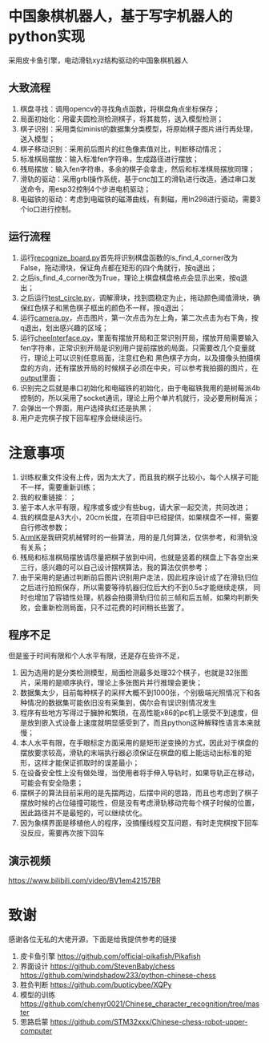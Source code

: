 # 中国象棋机器人，基于写字机器人的python实现

采用皮卡鱼引擎，电动滑轨xyz结构驱动的中国象棋机器人

## 大致流程
1. 棋盘寻找：调用opencv的寻找角点函数，将棋盘角点坐标保存；
2. 局面初始化：用霍夫圆检测检测棋子，将其裁剪，送入模型检测；
3. 棋子识别：采用类似minist的数据集分类模型，将原始棋子图片进行再处理，送入模型；
4. 棋子移动识别：采用前后图片的红色像素值对比，判断移动情况；
5. 标准棋局摆放：输入标准fen字符串，生成路径进行摆放；
6. 残局摆放：输入fen字符串，多余的棋子会拿走，然后和标准棋局摆放同理；
7. 滑轨的驱动：采用grbl操作系统，基于cnc加工的滑轨进行改造，通过串口发送命令，用esp32控制4个步进电机驱动；
8. 电磁铁的驱动：考虑到电磁铁的磁滞曲线，有剩磁，用ln298进行驱动，需要3个io口进行控制。


## 运行流程
1. 运行[recognize_board.py](recognize_board.py)首先将识别棋盘函数的is_find_4_corner改为False，拖动滑块，保证角点都在矩形的四个角就行，按q退出；
2. 之后is_find_4_corner改为True，理论上棋盘棋盘格点会显示出来，按q退出；
3. 之后运行[test_circle.py](test_circle.py)，调解滑块，找到圆稳定为止，拖动颜色阈值滑块，确保红色棋子和黑色棋子框出的颜色不一样，按q退出；
4. 运行[camera.py](camera.py)，点击图片，第一次点击为左上角，第二次点击为右下角，按q退出，划出感兴趣的区域；
5. 运行[cheeInterface.py](cheeInterface.py)，里面有摆放开局和正常识别开局，摆放开局需要输入fen字符串，正常识别开局是识别用户提前摆放的局面，只需要改几个变量就行，理论上可以识别任意局面，注意红色和
  黑色棋子方向，以及摄像头拍摄棋盘的方向，还有摆放开局的时候棋子必须在中央，可以参考我拍摄的图片，在[output](output)里面；
6. 识别完之后就是串口初始化和电磁铁的初始化，由于电磁铁我用的是树莓派4b控制的，所以采用了socket通讯，理论上用个单片机就行，没必要用树莓派；
7. 会弹出一个界面，用户选择执红还是执黑；
8. 用户走完棋子按下回车程序会继续运行。

# 注意事项
1. 训练权重文件没有上传，因为太大了，而且我的棋子比较小，每个人棋子可能不一样，需要重新训练；
2. 我的权重链接：；
3. 鉴于本人水平有限，程序或多或少有些bug，请大家一起交流，共同改进；
4. 我的棋盘是A3大小，20cm长度，在项目中已经提供，如果棋盘不一样，需要自行修改参数；
5. [ArmIK](ArmIK)是我研究机械臂时的一些算法，用的是几何算法，仅供参考，和滑轨没有关系；
6. 残局和标准棋局摆放请尽量把棋子放到中间，也就是竖着的棋盘上下各空出来三行，感兴趣的可以自己设计摆棋算法，我的算法仅供参考；
7. 由于采用的是通过判断前后图片识别用户走法，因此程序设计成了在滑轨归位之后进行拍照保存，所以需要等待机器归位后大约不到0.5s才能继续走棋，
同时也增加了容错性处理，机器会拍摄滑轨归位前三帧和后五帧，如果均判断失败，会重新检测局面，只不过花费的时间稍长些罢了。

## 程序不足
但是鉴于时间有限和个人水平有限，还是存在些许不足，
1. 因为选用的是分类检测模型，局面检测最多处理32个棋子，也就是32张图片，采用的是顺序执行，理论上多张图片并行推理会更快；
2. 数据集太少，目前每种棋子的采样大概不到1000张，个别极端光照情况下和各种情况的数据集可能依旧没有采集到，偶尔会有误识别情况发生
3. 程序有些地方写得过于臃肿和繁琐，在高性能x86的pc机上感受不到速度，但是放到嵌入式设备上速度就明显感受到了，而且python这种解释性语言本来就慢；
4. 本人水平有限，在手眼标定方面采用的是矩形逆变换的方式，因此对于棋盘的摆放要求较高，滑轨的末端执行器必须保证在棋盘的框上能运动出标准的矩形，这样才能保证抓取时的误差最小；
5. 在设备安全性上没有做处理，当使用者将手伸入导轨时，如果导轨正在移动，可能会有安全隐患；
6. 摆棋子的算法目前采用的是先摆两边，后摆中间的思路，而且也考虑到了棋子摆放时候的占位碰撞可能性，但是没有考虑滑轨移动完每个棋子时候的位置，因此路径并不是最短的，可以继续优化。
7. 因为象棋界面是移植他人的程序，没搞懂线程交互问题，有时走完棋按下回车没反应，需要再次按下回车

## 演示视频
https://www.bilibili.com/video/BV1em42157BR

# 致谢
感谢各位无私的大佬开源，下面是给我提供参考的链接
1. 皮卡鱼引擎
  https://github.com/official-pikafish/Pikafish
2. 界面设计
  https://github.com/StevenBaby/chess
  https://github.com/windshadow233/python-chinese-chess
3. 胜负判断
  https://github.com/bupticybee/XQPy
4. 模型的训练
  https://github.com/chenyr0021/Chinese_character_recognition/tree/master
5. 思路启蒙
  https://github.com/STM32xxx/Chinese-chess-robot-upper-computer
